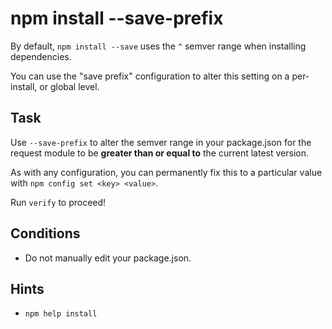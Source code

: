 # npm install --save-prefix

By default, `npm install --save` uses the `^` semver range when
installing dependencies.

You can use the "save prefix" configuration to alter this setting on a
per-install, or global level.

## Task

Use `--save-prefix` to alter the semver range in your package.json for
the request module to be **greater than or equal to** the current latest
version.

As with any configuration, you can permanently fix this to a particular
value with `npm config set <key> <value>`.

Run `verify` to proceed!

## Conditions

* Do not manually edit your package.json.

## Hints

* `npm help install`
